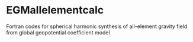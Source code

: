 # EGMallelementcalc
Fortran codes for spherical harmonic synthesis of all-element gravity field from global geopotential coefficient model
